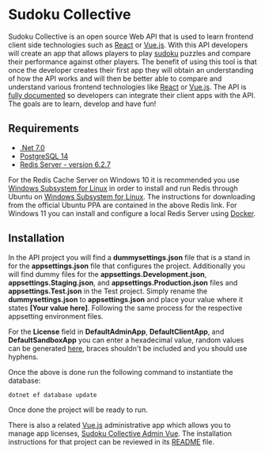 # Sudoku Collective

Sudoku Collective is an open source Web API that is used to learn frontend client side technologies such as [React](https://reactjs.org/) or [Vue.js](https://vuejs.org/). With this API developers will create an app that allows players to play [sudoku](https://en.wikipedia.org/wiki/Sudoku) puzzles and compare their performance against other players. The benefit of using this tool is that once the developer creates their first app they will obtain an understanding of how the API works and will then be better able to compare and understand various frontend technologies like [React](https://reactjs.org/) or [Vue.js](https://vuejs.org/). The API is [fully documented](https://sudokucollective.com/swagger/index.html) so developers can integrate their client apps with the API. The goals are to learn, develop and have fun!

## Requirements

- [.Net 7.0](https://dotnet.microsoft.com/download/dotnet/7.0)
- [PostgreSQL 14](https://www.postgresql.org/download/)
- [Redis Server - version 6.2.7](https://redis.io/download)

For the Redis Cache Server on Windows 10 it is recommended you use [Windows Subsystem for Linux](https://docs.microsoft.com/en-us/windows/wsl/install-win10) in order to install and run Redis through Ubuntu on [Windows Subsystem for Linux](https://docs.microsoft.com/en-us/windows/wsl/install-win10).  The instructions for downloading from the official Ubuntu PPA are contained in the above Redis link.  For Windows 11 you can install and configure a local Redis Server using [Docker](https://www.docker.com/).

## Installation

In the API project you will find a **dummysettings.json** file that is a stand in for the **appsettings.json** file that configures the project.  Additionally you will find dummy files for the **appsettings.Development.json**, **appsettings.Staging.json**, and **appsettings.Production.json** files and **appsettings.Test.json** in the Test project.  Simply rename the **dummysettings.json** to **appsettings.json** and place your value where it states **[Your value here]**.  Following the same process for the respective appsetting environment files.

For the **License** field in **DefaultAdminApp**, **DefaultClientApp**, and **DefaultSandboxApp** you can enter a hexadecimal value, random values can be generated [here](https://www.guidgenerator.com/online-guid-generator.aspx), braces shouldn't be included and you should use hyphens.

Once the above is done run the following command to instantiate the database:

`dotnet ef database update`

Once done the project will be ready to run.

There is also a related [Vue.js](https://vuejs.org/) administrative app which allows you to manage app licenses, [Sudoku Collective Admin Vue](https://github.com/Joseph-Anthony-King/SudokuCollective.Admin).  The installation instructions for that project can be reviewed in its [README](https://github.com/Joseph-Anthony-King/SudokuCollective.Admin/blob/master/README.md) file.
